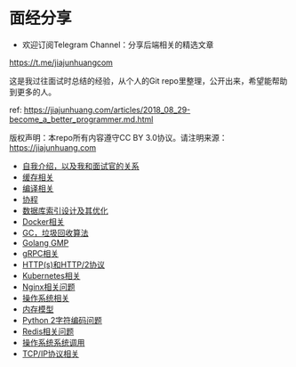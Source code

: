 # 面经分享

- 欢迎订阅Telegram Channel：分享后端相关的精选文章

https://t.me/jiajunhuangcom


这是我过往面试时总结的经验，从个人的Git repo里整理，公开出来，希望能帮助到更多的人。

ref: https://jiajunhuang.com/articles/2018_08_29-become_a_better_programmer.md.html

版权声明：本repo所有内容遵守CC BY 3.0协议。请注明来源：https://jiajunhuang.com

- [自我介绍，以及我和面试官的关系](https://jiajunhuang.com/articles/2018_03_10-interview.md.html)
- [缓存相关](./cache.md)
- [编译相关](./compile.md)
- [协程](./coroutine.md)
- [数据库索引设计及其优化](./database.md)
- [Docker相关](./docker.md)
- [GC，垃圾回收算法](./gc.md)
- [Golang GMP](./golang_gmp.md)
- [gRPC相关](./grpc.md)
- [HTTP(s)和HTTP/2协议](./http_https_http2.md)
- [Kubernetes相关](./k8s.md)
- [Nginx相关问题](./nginx.md)
- [操作系统相关](./os_components.md)
- [内存模型](./os_mem_layout.md)
- [Python 2字符编码问题](./python2_coding.md)
- [Redis相关问题](./redis.md)
- [操作系统系统调用](./syscall.md)
- [TCP/IP协议相关](./tcp_ip.md)
